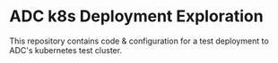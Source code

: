 # ADC k8s Deployment Exploration

This repository contains code & configuration for a test deployment to ADC's
kubernetes test cluster.
